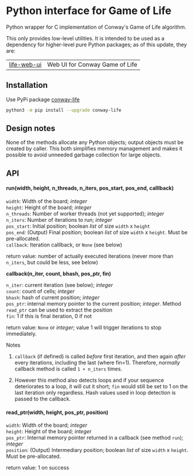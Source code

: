 # Python interface for Game of Life

Python wrapper for C implementation of Conway's Game of Life algorithm.

This only provides low-level utilities. It is intended to be used as a dependency for higher-level
pure Python packages; as of this update, they are:



<table>
  <tr>
    <td><A href="https://pypi.org/project/life-web-ui/">life-web-ui</A></td>
    <td>Web UI for Conway Game of Life</td>
  </tr>
</table>

## Installation

Use PyPi package [conway-life](https://pypi.org/project/conway-life/)

```bash
python3 -m pip install --upgrade conway-life
```

## Design notes

None of the methods allocate any Python objects; output objects must be created by caller.
This both simplifies memory management and makes it possible to avoid unneeded
garbage collection for large objects.

## API

#### run(width, height, n_threads, n_iters, pos_start, pos_end, calllback)

`width`:      Width of the board; *integer*<br>
`height`:     Height of the board; *integer*<br>
`n_threads`:  Number of worker threads (not yet supported); *integer*<br>
`n_iters`:    Number of iterations to run; *integer*<br>
`pos_start`:  Initial position; boolean *list* of size `width` x `height`<br>
`pos_end`:    (Output) Final position; boolean *list* of size `width` x `height`. Must be pre-allocated.<br>
`callback`:   Iteration calllback, or `None` (see below)<br>

return value: number of actually executed iterations
          (never more than `n_iters`, but could be less, see below)<br>

**callback(n_iter, count, bhash, pos_ptr, fin)**

`n_iter`:     current iteration (see below); *integer*<br>
`count`:      count of cells; *integer*<br>
`bhash`:      hash of current position; *integer*<br>
`pos_ptr`:    internal memory pointer to the current position; *integer*.
                Method `read_ptr` can be used to extract the position<br>
`fin`:        1 if this is final iteration, 0 if not<br>

return value: `None` or *integer*; value 1 will trigger iterations to stop immediately.<br>

Notes

  1. `callback` (if defined) is called *before* first iteration, and then
again *after* every iterations, including the last (where fin=1). Therefore,
*normally* callback method is called `1 + n_iters` times.

  1. However this method also detects loops and if your sequence deteriorates
to a loop, it will cut it short; `fin` would still be set to 1 on the last
iteration only regardless. Hash values used in loop detection is passed
to the callback.

#### read_ptr(width, height, pos_ptr, position)

`width`:      Width of the board; *integer*<br>
`height`:     Height of the board; *integer*<br>
`pos_ptr`:    Internal memory pointer returned in a callback (see method `run`); *integer*<br>
`position`:   (Output) Intermediary position; boolean *list* of size `width` x `height`.
                Must be pre-allocated.<br>

return value: 1 on success

